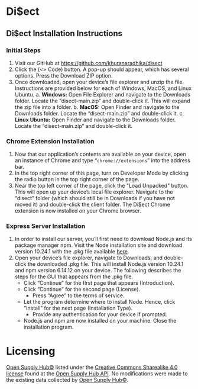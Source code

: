 # Di$ect
## Di$ect Installation Instructions
### Initial Steps
1. Visit our GitHub at https://github.com/khuranaradhika/disect
2. Click the (<> Code) button. A pop-up should appear, which has several options. Press the Download ZIP option.
3. Once downloaded, open your device’s file explorer and unzip the file. Instructions are provided below for each of Windows, MacOS, and Linux Ubuntu.
			a. **Windows:** Open File Explorer and navigate to the Downloads folder. Locate the “disect-main.zip” and double-click it. This will expand the zip file into a folder.
			b. **MacOS:** Open Finder and navigate to the Downloads folder. Locate the “disect-main.zip” and double-click it.
			c. **Linux Ubuntu:** Open Finder and navigate to the Downloads folder. Locate the “disect-main.zip” and double-click it.
### Chrome Extension Installation
1. Now that our application’s contents are available on your device, open an instance of Chrome and type “`chrome://extensions`” into the address bar.
2. In the top right corner of this page, turn on Developer Mode by clicking the radio button in the top right corner of the page.
3. Near the top left corner of the page, click the "Load Unpacked" button. This will open up your device’s local file explorer. Navigate to the “disect” folder (which should still be in Downloads if you have not moved it) and double-click the client folder. The Di$ect Chrome extension is now installed on your Chrome browser.
### Express Server Installation
1. In order to install our server, you’ll first need to download Node.js and its package manager npm. Visit the Node installation site and download version 10.24.1 with the .pkg file available [here](https://nodejs.org/download/release/v10.24.1/).
2. Open your device’s file explorer, navigate to Downloads, and double-click the downloaded .pkg file. This will install Node.js version 10.24.1 and npm version 6.14.12 on your device. The following describes the steps for the GUI that appears from the .pkg file.
	- Click “Continue” for the first page that appears (Introduction).
	- Click “Continue” for the second page (License).
		- Press “Agree” to the terms of service.
	- Let the program determine where to install Node. Hence, click “Install” for the next page (Installation Type).
		- Provide any authentication for your device if prompted.
	- Node.js and npm are now installed on your machine. Close the installation program.

# Licensing
[Open Supply Hub©](https://opensupplyhub.org/) listed under the [Creative Commons Sharealike 4.0 license](https://creativecommons.org/licenses/by-sa/4.0/legalcode) found at the [Open Supply Hub API](https://github.com/opensupplyhub/api). No modifications were made to the existing data collected by [Open Supply Hub©](https://opensupplyhub.org/).
